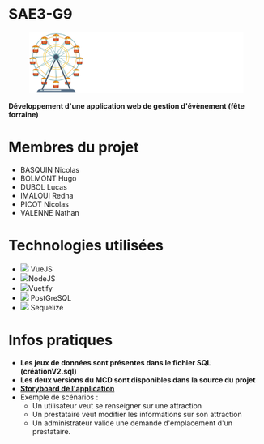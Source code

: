 # SAE3-G9
<p align="center">
  <img src="https://github.com/nvalenne-iut90/SAE3-G9/blob/main/client/src/assets/logo_banner.png">
</p>

**Développement d'une application web de gestion d'évènement (fête forraine)**

# Membres du projet
- BASQUIN Nicolas
- BOLMONT Hugo
- DUBOL Lucas
- IMALOUI Redha
- PICOT Nicolas
- VALENNE Nathan

# Technologies utilisées
- <img width=18px src="https://upload.wikimedia.org/wikipedia/commons/thumb/9/95/Vue.js_Logo_2.svg/1200px-Vue.js_Logo_2.svg.png"> VueJS 
- <img width=24px src="https://upload.wikimedia.org/wikipedia/commons/thumb/d/d9/Node.js_logo.svg/1200px-Node.js_logo.svg.png">NodeJS 
- <img width=18px src="https://camo.githubusercontent.com/be384df72ff1748336f5927f7116e79a37cbe1639a5b7db162be2d7afe350f87/68747470733a2f2f63646e2e767565746966796a732e636f6d2f696d616765732f6c6f676f732f6c6f676f2e737667">Vuetify 
- <img width=24px src="https://upload.wikimedia.org/wikipedia/commons/thumb/2/29/Postgresql_elephant.svg/640px-Postgresql_elephant.svg.png"> PostGreSQL 
- <img width=24px src="https://imgs.search.brave.com/LHVuHkpeb0-ENzrpy4moqAM60ia0cXtzI_onhl8jeck/rs:fit:250:250:1/g:ce/aHR0cDovL2Jsb2cu/ZXNwb2wuZWR1LmVj/L3Rhd3MvZmlsZXMv/MjAxNS8xMS9sb2dv/LXNtYWxsLnBuZw"> Sequelize

# Infos pratiques
- **Les jeux de données sont présentes dans le fichier SQL (créationV2.sql)**
- **Les deux versions du MCD sont disponibles dans la source du projet**
- **[Storyboard de l'application](https://www.figma.com/file/npkg95YYZgwvQWUyyJlaTN/StoryBoaard-SAE3-G9?node-id=1%3A4)** 
- Exemple de scénarios :
  - Un utilisateur veut se renseigner sur une attraction
  - Un prestataire veut modifier les informations sur son attraction
  - Un administrateur valide une demande d'emplacement d'un prestataire.
